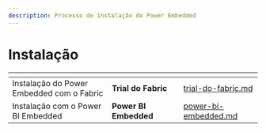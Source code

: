 ```yaml
---
description: Processo de instalação do Power Embedded
---
```


# Instalação



<table data-view="cards"><thead><tr><th></th><th></th><th data-hidden></th><th data-hidden data-card-target data-type="content-ref"></th></tr></thead><tbody><tr><td>Instalação do Power Embedded com o Fabric</td><td><strong>Trial do Fabric</strong></td><td></td><td><a href="trial-do-fabric.md">trial-do-fabric.md</a></td></tr><tr><td>Instalação com o Power BI Embedded</td><td><strong>Power BI Embedded</strong></td><td></td><td><a href="power-bi-embedded.md">power-bi-embedded.md</a></td></tr></tbody></table>


